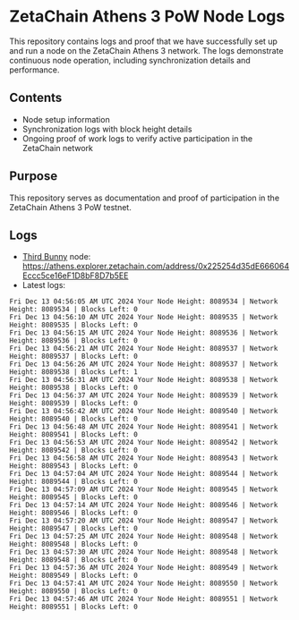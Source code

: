 # ZetaChain Athens 3 PoW Node Logs
This repository contains logs and proof that we have successfully set up and run a node on the ZetaChain Athens 3 network. The logs demonstrate continuous node operation, including synchronization details and performance.

## Contents
- Node setup information
- Synchronization logs with block height details
- Ongoing proof of work logs to verify active participation in the ZetaChain network

## Purpose
This repository serves as documentation and proof of participation in the ZetaChain Athens 3 PoW testnet.

## Logs

- [Third Bunny](https://thirdbunny.xyz/) node: https://athens.explorer.zetachain.com/address/0x225254d35dE666064Eccc5ce16eF1D8bF8D7b5EE
- Latest logs:
```
Fri Dec 13 04:56:05 AM UTC 2024 Your Node Height: 8089534 | Network Height: 8089534 | Blocks Left: 0
Fri Dec 13 04:56:10 AM UTC 2024 Your Node Height: 8089535 | Network Height: 8089535 | Blocks Left: 0
Fri Dec 13 04:56:15 AM UTC 2024 Your Node Height: 8089536 | Network Height: 8089536 | Blocks Left: 0
Fri Dec 13 04:56:21 AM UTC 2024 Your Node Height: 8089537 | Network Height: 8089537 | Blocks Left: 0
Fri Dec 13 04:56:26 AM UTC 2024 Your Node Height: 8089537 | Network Height: 8089538 | Blocks Left: 1
Fri Dec 13 04:56:31 AM UTC 2024 Your Node Height: 8089538 | Network Height: 8089538 | Blocks Left: 0
Fri Dec 13 04:56:37 AM UTC 2024 Your Node Height: 8089539 | Network Height: 8089539 | Blocks Left: 0
Fri Dec 13 04:56:42 AM UTC 2024 Your Node Height: 8089540 | Network Height: 8089540 | Blocks Left: 0
Fri Dec 13 04:56:48 AM UTC 2024 Your Node Height: 8089541 | Network Height: 8089541 | Blocks Left: 0
Fri Dec 13 04:56:53 AM UTC 2024 Your Node Height: 8089542 | Network Height: 8089542 | Blocks Left: 0
Fri Dec 13 04:56:58 AM UTC 2024 Your Node Height: 8089543 | Network Height: 8089543 | Blocks Left: 0
Fri Dec 13 04:57:04 AM UTC 2024 Your Node Height: 8089544 | Network Height: 8089544 | Blocks Left: 0
Fri Dec 13 04:57:09 AM UTC 2024 Your Node Height: 8089545 | Network Height: 8089545 | Blocks Left: 0
Fri Dec 13 04:57:14 AM UTC 2024 Your Node Height: 8089546 | Network Height: 8089546 | Blocks Left: 0
Fri Dec 13 04:57:20 AM UTC 2024 Your Node Height: 8089547 | Network Height: 8089547 | Blocks Left: 0
Fri Dec 13 04:57:25 AM UTC 2024 Your Node Height: 8089548 | Network Height: 8089548 | Blocks Left: 0
Fri Dec 13 04:57:30 AM UTC 2024 Your Node Height: 8089548 | Network Height: 8089548 | Blocks Left: 0
Fri Dec 13 04:57:36 AM UTC 2024 Your Node Height: 8089549 | Network Height: 8089549 | Blocks Left: 0
Fri Dec 13 04:57:41 AM UTC 2024 Your Node Height: 8089550 | Network Height: 8089550 | Blocks Left: 0
Fri Dec 13 04:57:46 AM UTC 2024 Your Node Height: 8089551 | Network Height: 8089551 | Blocks Left: 0
```
